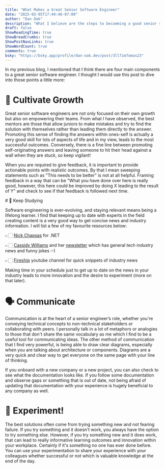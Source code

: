 ```yaml
---
title: "What Makes a Great Senior Software Engineer"
date: "2025-03-05T17:49:46-07:00"
author: "Dan Oak"
description: "What I believe are the steps to becomming a good senior sofware engineer"
draft: false
ShowReadingTime: true
ShowBreadCrumbs: true
ShowPostNavLinks: true
ShowWordCount: true
comments: true
bsky: "https://bsky.app/profile/dan-oak.dev/post/3ll7im7omas23"
---
```


In my previous blog, I mentioned that I think there are four main components to a great senior software engineer. I thought I would use this post to dive into those points a little more: 

# 🌱 Cultivate Growth

Great senior software engineers are not only focused on their own growth but also on empowering their teams. From what I have observed, the best mentors are those that allow juniors to make mistakes and try to find the solution with themselves rather than leading them directly to the answer. Promoting this sense of finding the answers within ones-self is actually a very good skill for lots of aspects of life and in my view, leads to the most successful outcomes. Conversely, there is a fine line between promoting self-originating answers and leaving someone to hit their head against a wall when they are stuck, so keep vigilant!

When you are required to give feedback, it is important to provide actionable points with realistic outcomes. By that I mean sweeping statements such as "This needs to be better" is not at all helpful. Framing feedback in a way that can be "What you have done over here is really good, however, this here could be improved by doing X leading to the result of Y" and check to see if that feedback is followed next time.

# 📖 Keep Studying

Software engineering is ever-evolving, and staying relevant means being a lifelong learner. I find that keeping up to date with experts in the field creating content is a very good way to get concise news and industry information. I will list a few of my favourite resources below: 

👉🏻 [Nick Chapsas](https://www.youtube.com/@nickchapsas) for .NET

👉🏻 [Cassidy Williams](https://cassidoo.co/) and her [newsletter](https://cassidoo.co/newsletter/) which has general tech industry news and funny jokes :-)

👉🏻 [Fireship](https://www.youtube.com/@Fireship) youtube channel for quick snippets of industry news

Making time in your schedule just to get up to date on the news in your industry leads to more innovation and the desire to experiment (more on that later).

# 🗣️ Communicate

Communication is at the heart of a senior engineer’s role, whether you're conveying technical concepts to non-technical stakeholders or collaborating with peers. I personally talk in a lot of metaphors or analogies to those that don't share the same vocabulary as me which I find to be a useful tool for communicating ideas. The other method of communication that I find very powerful, is being able to draw clear diagrams, especially when you are talking about architecture or components. Diagrams are a very quick and clear way to get everyone on the same page with your line of thinking.

If you onboard with a new company or a new project, you can also check to see what the documentation looks like. If you follow some documentation and observe gaps or something that is out of date, not being afraid of updating that documentation with your experience is hugely beneficial to any company as well.

# 🤔 Experiment!

The best solutions often come from trying something new and not fearing failure. If you try something and it doesn't work, you always have the option to try something else. However, if you try something new and it does work, that can lead to really informative learning outcomes and innovation within your workplace. Certainly if it's something no one has ever done before. You can use your experimentation to share your experience with your colleagues whether successful or not which is valuable knowledge at the end of the day.